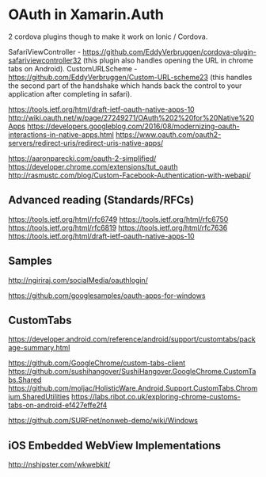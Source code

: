 # OAuth in Xamarin.Auth

2 cordova plugins though to make it work on Ionic / Cordova.

SafariViewController - https://github.com/EddyVerbruggen/cordova-plugin-safariviewcontroller32 (this plugin also handles opening the URL in chrome tabs on Android).
CustomURLScheme - https://github.com/EddyVerbruggen/Custom-URL-scheme23 (this handles the second part of the handshake which hands back the control to your application after completing in safari).


https://tools.ietf.org/html/draft-ietf-oauth-native-apps-10
http://wiki.oauth.net/w/page/27249271/OAuth%202%20for%20Native%20Apps
https://developers.googleblog.com/2016/08/modernizing-oauth-interactions-in-native-apps.html
https://www.oauth.com/oauth2-servers/redirect-uris/redirect-uris-native-apps/

https://aaronparecki.com/oauth-2-simplified/
https://developer.chrome.com/extensions/tut_oauth
http://rasmustc.com/blog/Custom-Facebook-Authentication-with-webapi/

## Advanced reading (Standards/RFCs)

https://tools.ietf.org/html/rfc6749
https://tools.ietf.org/html/rfc6750
https://tools.ietf.org/html/rfc6819
https://tools.ietf.org/html/rfc7636
https://tools.ietf.org/html/draft-ietf-oauth-native-apps-10

## Samples

http://ngiriraj.com/socialMedia/oauthlogin/

https://github.com/googlesamples/oauth-apps-for-windows


## CustomTabs

https://developer.android.com/reference/android/support/customtabs/package-summary.html

https://github.com/GoogleChrome/custom-tabs-client
https://github.com/sushihangover/SushiHangover.GoogleChrome.CustomTabs.Shared
https://github.com/moljac/HolisticWare.Android.Support.CustomTabs.Chromium.SharedUtilities
https://labs.ribot.co.uk/exploring-chrome-customs-tabs-on-android-ef427effe2f4


https://github.com/SURFnet/nonweb-demo/wiki/Windows


## iOS Embedded WebView Implementations

http://nshipster.com/wkwebkit/

